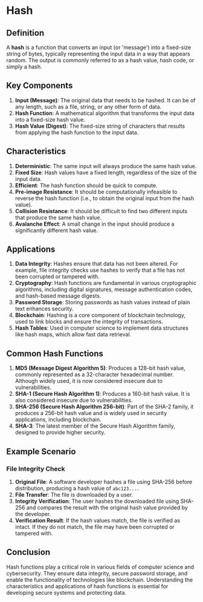 # Hash

## Definition
A **hash** is a function that converts an input (or 'message') into a fixed-size string of bytes, typically representing the input data in a way that appears random. The output is commonly referred to as a hash value, hash code, or simply a hash.

## Key Components
1. **Input (Message)**: The original data that needs to be hashed. It can be of any length, such as a file, string, or any other form of data.
2. **Hash Function**: A mathematical algorithm that transforms the input data into a fixed-size hash value.
3. **Hash Value (Digest)**: The fixed-size string of characters that results from applying the hash function to the input data.

## Characteristics
1. **Deterministic**: The same input will always produce the same hash value.
2. **Fixed Size**: Hash values have a fixed length, regardless of the size of the input data.
3. **Efficient**: The hash function should be quick to compute.
4. **Pre-image Resistance**: It should be computationally infeasible to reverse the hash function (i.e., to obtain the original input from the hash value).
5. **Collision Resistance**: It should be difficult to find two different inputs that produce the same hash value.
6. **Avalanche Effect**: A small change in the input should produce a significantly different hash value.

## Applications
1. **Data Integrity**: Hashes ensure that data has not been altered. For example, file integrity checks use hashes to verify that a file has not been corrupted or tampered with.
2. **Cryptography**: Hash functions are fundamental in various cryptographic algorithms, including digital signatures, message authentication codes, and hash-based message digests.
3. **Password Storage**: Storing passwords as hash values instead of plain text enhances security.
4. **Blockchain**: Hashing is a core component of blockchain technology, used to link blocks and ensure the integrity of transactions.
5. **Hash Tables**: Used in computer science to implement data structures like hash maps, which allow fast data retrieval.

## Common Hash Functions
1. **MD5 (Message Digest Algorithm 5)**: Produces a 128-bit hash value, commonly represented as a 32-character hexadecimal number. Although widely used, it is now considered insecure due to vulnerabilities.
2. **SHA-1 (Secure Hash Algorithm 1)**: Produces a 160-bit hash value. It is also considered insecure due to vulnerabilities.
3. **SHA-256 (Secure Hash Algorithm 256-bit)**: Part of the SHA-2 family, it produces a 256-bit hash value and is widely used in security applications, including blockchain.
4. **SHA-3**: The latest member of the Secure Hash Algorithm family, designed to provide higher security.

## Example Scenario
### File Integrity Check
1. **Original File**: A software developer hashes a file using SHA-256 before distribution, producing a hash value of `abc123...`.
2. **File Transfer**: The file is downloaded by a user.
3. **Integrity Verification**: The user hashes the downloaded file using SHA-256 and compares the result with the original hash value provided by the developer.
4. **Verification Result**: If the hash values match, the file is verified as intact. If they do not match, the file may have been corrupted or tampered with.

## Conclusion
Hash functions play a critical role in various fields of computer science and cybersecurity. They ensure data integrity, secure password storage, and enable the functionality of technologies like blockchain. Understanding the characteristics and applications of hash functions is essential for developing secure systems and protecting data.

